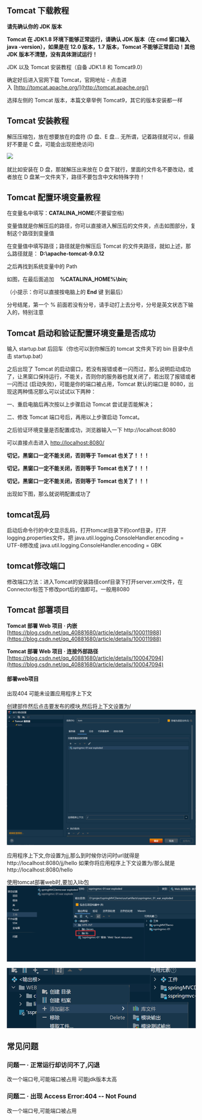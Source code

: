 



Tomcat 下载教程
-----------

**请先确认你的 JDK 版本**

**Tomcat 在 JDK1.8 环境下能够正常运行，请确认 JDK 版本（在 cmd 窗口输入 java -version），如果是在 12.0 版本，1.7 版本，Tomcat 不能够正常启动！其他 JDK 版本不清楚，没有具体测试运行！**



JDK 以及 Tomcat 安装教程（自备 JDK1.8 和 Tomcat9.0）

确定好后进入官网下载 Tomcat，官网地址 - 点击进入 [http://tomcat.apache.org/](http://tomcat.apache.org/)

选择左侧的 Tomcat 版本，本篇文章举例 Tomcat9，其它的版本安装都一样


Tomcat 安装教程
-----------

解压压缩包，放在想要放在的盘符 (D 盘、E 盘... 无所谓，记着路径就可以，但最好不要是 C 盘，可能会出现拒绝访问)

![](https://img-blog.csdnimg.cn/201810311330245.png)

就比如安装在 D 盘，那就解压出来放在 D 盘下就行，里面的文件名不要改动，或者放在 D 盘某一文件夹下，路径不要包含中文和特殊字符！



Tomcat 配置环境变量教程
---------------



在变量名中填写：**CATALINA_HOME**(不要留空格)

变量值就是你解压后的路径，你可以直接进入解压后的文件夹，点击如图部分，复制这个路径到变量值

在变量值中填写路径；路径就是你解压后 Tomcat 的文件夹路径，就如上述，那么路径就是： **D:\apache-tomcat-9.0.12**


之后再找到系统变量中的 Path



如图，在最后面追加    **%CATALINA_HOME%\bin;**

（小提示：你可以直接按电脑上的 **End** 键 到最后）

分号结尾，第一个 % 前面若没有分号，请手动打上去分号，分号是英文状态下输入的，特别注意




Tomcat 启动和验证配置环境变量是否成功
----------------------

输入 startup.bat 后回车（你也可以到你解压的 tomcat 文件夹下的 bin 目录中点击 startup.bat）



之后出现了 Tomcat 的启动窗口，若没有报错或者一闪而过，那么说明启动成功了，让黑窗口保持运行，不能关，否则你的服务器也就关闭了，若出现了报错或者一闪而过 (启动失败)，可能是你的端口被占用，Tomcat 默认的端口是 8080，出现这两种情况那么可以试试以下两种：

一、重启电脑后再次按以上步骤启动 Tomcat 尝试是否能解决；

二、修改 Tomcat 端口号后，再用以上步骤启动 Tomcat。




之后验证环境变量是否配置成功，浏览器输入一下 http://localhost:8080 

可以直接点击进入 [http://localhost:8080/](http://localhost:8080/)

**切记，黑窗口一定不能关闭，否则等于 Tomcat 也关了！！！**

**切记，黑窗口一定不能关闭，否则等于 Tomcat 也关了！！！**

**切记，黑窗口一定不能关闭，否则等于 Tomcat 也关了！！！**

出现如下图，那么就说明配置成功了




## tomcat乱码

启动后命令行的中文显示乱码，打开tomcat目录下的conf目录，打开logging.properties文件，把 java.util.logging.ConsoleHandler.encoding = UTF-8修改成 
java.util.logging.ConsoleHandler.encoding = GBK





## tomcat修改端口

修改端口方法：进入Tomcat的安装路径conf目录下打开server.xml文件，在Connector标签下修改port后的值即可。一般用8080



## Tomcat 部署项目

**Tomcat 部署 Web 项目 · 内嵌** [https://blog.csdn.net/qq_40881680/article/details/100011988](https://blog.csdn.net/qq_40881680/article/details/100011988)

**Tomcat 部署 Web 项目 · 连接外部路径** [https://blog.csdn.net/qq_40881680/article/details/100047094](https://blog.csdn.net/qq_40881680/article/details/100047094)



#### 部署web项目

出现404 可能未设置应用程序上下文

创建部件然后点击要发布的模块,然后将上下文设置为/![image-20220311224459584](tomcat配置部署.assets/image-20220311224459584.png)

应用程序上下文,你设置为jj,那么到时候你访问时url就得是
http://localhost:8080/jj/hello
如果你将应用程序上下文设置为/那么就是
http://localhost:8080/hello





使用tomcat部署web时,要加入lib包
![image-20220311224751778](tomcat配置部署.assets/image-20220311224751778.png)



![pp](tomcat配置部署.assets/image-20220311224822672.png)


常见问题
----

### 问题一 · 正常运行却访问不了,闪退

改一个端口号,可能端口被占用
可能jdk版本太高



### 问题二 · 出现 Access Error:404 -- Not Found

改一个端口号,可能端口被占用









